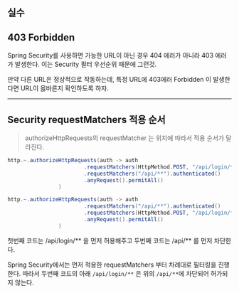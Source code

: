## 실수

## 403 Forbidden

Spring Security를 사용하면 가능한 URL이 아닌 경우 404 에러가 아니라 403 에러가 발생한다.
이는 Security 필터 우선순위 때문에 그런것.

만약 다른 URL은 정상적으로 작동하는데, 특정 URL에 403에러 Forbidden 이 발생한다면 URL이 옳바른지 확인하도록 하자.

---

## Security requestMatchers 적용 순서

> authorizeHttpRequests의 requestMatcher 는 위치에 따라서 적용 순서가 달라진다.

```java
http.~.authorizeHttpRequests(auth -> auth
                        .requestMatchers(HttpMethod.POST, "/api/login/**").permitAll()
                        .requestMatchers("/api/**").authenticated()
                        .anyRequest().permitAll()
                )
```

```java
http.~.authorizeHttpRequests(auth -> auth
                        .requestMatchers("/api/**").authenticated()
                        .requestMatchers(HttpMethod.POST, "/api/login/**").permitAll()
                        .anyRequest().permitAll()
                )
```

첫번째 코드는 /api/login/** 을 먼저 허용해주고 두번째 코드는 /api/** 를 먼저 차단한다. 

Spring Security에서는 먼저 적용한 requestMatchers 부터 차례대로 필터링을 진행한다. 
따라서 두번째 코드의 아래 `/api/login/**` 은 위의 `/api/**`에 차단되어 허가되지 않는다.
